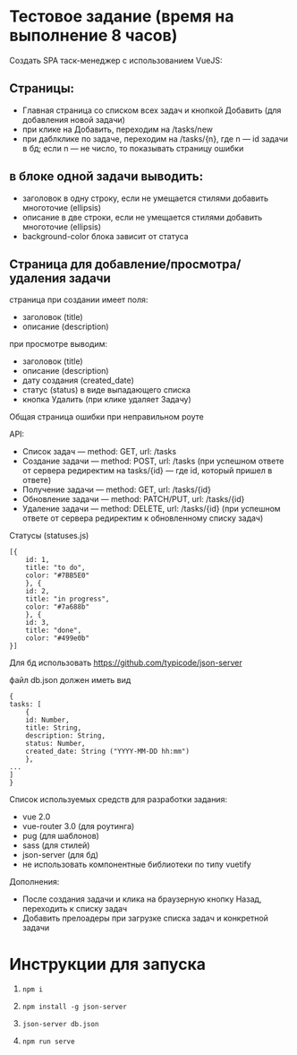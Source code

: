 # Тестовое задание (время на выполнение 8 часов)

Создать SPA таск-менеджер с использованием VueJS:

## Страницы:
* Главная страница со списком всех задач и кнопкой Добавить (для добавления новой задачи)
* при клике на Добавить, переходим на /tasks/new
* при даблклике по задаче, переходим на /tasks/{n}, где n — id задачи в бд; если n — не число, то показывать страницу ошибки

## в блоке одной задачи выводить:
* заголовок в одну строку, если не умещается стилями добавить многоточие (ellipsis)
* описание в две строки, если не умещается стилями добавить многоточие (ellipsis)
* background-color блока зависит от статуса

## Страница для добавление/просмотра/удаления задачи
страница при создании имеет поля:
- заголовок (title)
- описание (description)

при просмотре выводим:
- заголовок (title)
- описание (description)
- дату создания (created_date)
- статус (status) в виде выпадающего списка
- кнопка Удалить (при клике удаляет Задачу)

Общая страница ошибки при неправильном роуте

API:
- Список задач — method: GET, url: /tasks
- Создание задачи — method: POST, url: /tasks (при успешном ответе от сервера редиректим на tasks/{id} — где id, который пришел в ответе)
- Получение задачи — method: GET, url: /tasks/{id}
- Обновление задачи — method: PATCH/PUT, url: /tasks/{id}
- Удаление задачи — method: DELETE, url: /tasks/{id} (при успешном ответе от сервера редиректим к обновленному списку задач)


Статусы (statuses.js)
```
[{
    id: 1,
    title: "to do",
    color: "#7BB5E0"
    }, {
    id: 2,
    title: "in progress",
    color: "#7a688b"
    }, {
    id: 3,
    title: "done",
    color: "#499e0b"
}]
```

Для бд использовать https://github.com/typicode/json-server

файл db.json должен иметь вид
```
{
tasks: [
    {
    id: Number,
    title: String,
    description: String,
    status: Number,
    created_date: String ("YYYY-MM-DD hh:mm")
    },
...
]
}
```


Список используемых средств для разработки задания:
* vue 2.0
* vue-router 3.0 (для роутинга)
* pug (для шаблонов)
* sass (для стилей)
* json-server (для бд)
* не использовать компонентные библиотеки по типу vuetify

Дополнения:
* После создания задачи и клика на браузерную кнопку Назад, переходить к списку задач
* Добавить прелоадеры при загрузке списка задач и конкретной задачи


# Инструкции для запуска

1. `npm i`

2. `npm install -g json-server`

3. `json-server db.json`

4. `npm run serve`
